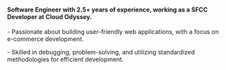 <h4>Software Engineer with 2.5+ years of experience, working as a SFCC Developer at Cloud Odyssey.</h4>
<p> - Passionate about building user-friendly web applications, with a focus on e-commerce development.</p>
<p> - Skilled in debugging, problem-solving, and utilizing standardized methodologies for efficient development.</p>
